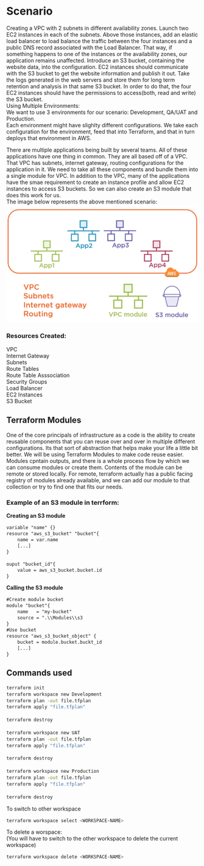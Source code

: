 # Scenario
Creating a VPC with 2 subnets in different availability zones. Launch two EC2 instances in each of the subnets. Above those instances, add an elastic load balancer to load balance the traffic between the four instances and a public DNS record associated with the Load Balancer. That way, if something happens to one of the instances or the availability zones, our application remains unaffected.
Introduce an S3 bucket, containing the website data, into the configuration.
EC2 instances should communicate with the S3 bucket to get the website information and publish it out.
Take the logs generated in the web servers and store them for long term retention and analysis in that same S3 bucket.
In order to do that, the four EC2 instances should have the permissions to access(both, read and write) the S3 bucket.  
Using Multiple Environments:  
We want to use 3 environments for our scenario: Development, QA/UAT and Production.  
Each environment might have slighlty different configurations. We take each configuration for the environment, feed that into Terraform, and that in turn deploys that environment in AWS. 

There are multiple applications being built by several teams. All of these applications have one thing in common. They are all based off of a VPC. That VPC has subnets, internet gateway, routing configurations for the application in it. We need to take all these components and bundle them into a single module for VPC. In addition to the VPC, many of the applications have the smae requirement to create an instance profile and allow EC2 instances to access S3 buckets. So we can also create an S3 module that does this work for us.  
The image below represents the above mentioned scenario:  
![Scenario](https://github.com/vidushi-bansal/Terraform1-Quickstart/blob/main/Module6:Terraform-Modules/Scenario.png)

### Resources Created:
VPC  
Internet Gateway  
Subnets  
Route Tables  
Route Table Asssociation  
Security Groups  
Load Balancer  
EC2 Instances  
S3 Bucket

## Terraform Modules
One of the core principals of infrastructure as a code is the ability to create reusable components that you can reuse over and over in multiple different configurations. Its that sort of abstraction that helps make your life a little bit better. We will be using Terraform Modules to make code reuse easier. Modules cpntain outputs, and there is a whole process flow by which we can consume modules or create them. Contents of the module can be remote or stored locally. For remote, terraform actually has a public facing registry of modules already available, and we can add our module to that collection or try to find one that fits our needs.  
### Example of an S3 module in terrform:
**Creating an S3 module**  
```
variable "name" {}
resource "aws_s3_bucket" "bucket"{
    name = var.name
    [...]
}

ouput "bucket_id"{
    value = aws_s3_bucket.bucket.id
}
```  
**Calling the S3 module**  
```
#Create module bucket
module "bucket"{
    name   = "my-bucket"
    source = ".\\Modules\\s3
}
#Use bucket
resource "aws_s3_bucket_object" {
    bucket = module.bucket.buckt_id
    [...]
} 
```  
## Commands used
```bash
terraform init
terraform workspace new Development
terraform plan -out file.tfplan
terraform apply "file.tfplan"

terraform destroy

terraform workspace new UAT
terraform plan -out file.tfplan
terraform apply "file.tfplan"

terraform destroy

terraform workspace new Production
terraform plan -out file.tfplan
terraform apply "file.tfplan"

terraform destroy 
```
To switch to other workspace    
```bash
terraform workspace select <WORKSPACE-NAME>
```
To delete a worspace:  
(You will have to switch to the other workspace to delete the current workspace)  
```bash
terraform workspace delete <WORKSPACE-NAME>
```
